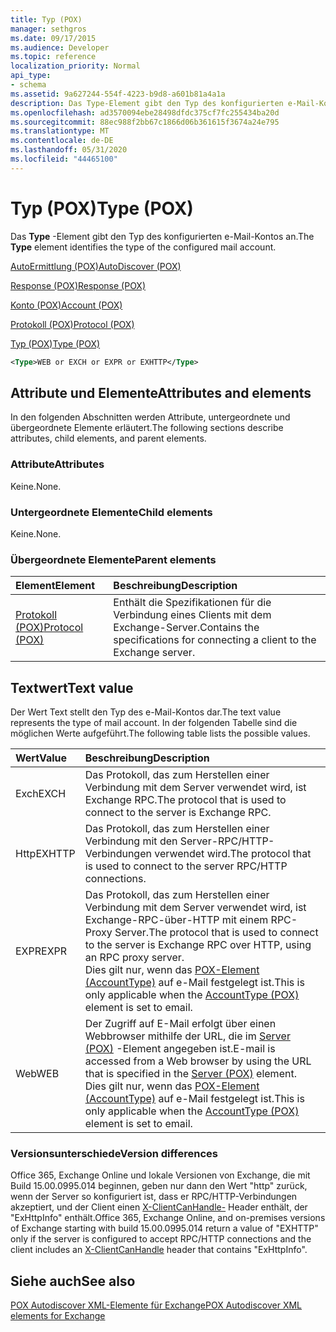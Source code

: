 ```yaml
---
title: Typ (POX)
manager: sethgros
ms.date: 09/17/2015
ms.audience: Developer
ms.topic: reference
localization_priority: Normal
api_type:
- schema
ms.assetid: 9a627244-554f-4223-b9d8-a601b81a4a1a
description: Das Type-Element gibt den Typ des konfigurierten e-Mail-Kontos an.
ms.openlocfilehash: ad3570094ebe28498dfdc375cf7fc255434ba20d
ms.sourcegitcommit: 88ec988f2bb67c1866d06b361615f3674a24e795
ms.translationtype: MT
ms.contentlocale: de-DE
ms.lasthandoff: 05/31/2020
ms.locfileid: "44465100"
---
```

# <a name="type-pox"></a><span data-ttu-id="b597d-103">Typ (POX)</span><span class="sxs-lookup"><span data-stu-id="b597d-103">Type (POX)</span></span>

<span data-ttu-id="b597d-104">Das **Type** -Element gibt den Typ des konfigurierten e-Mail-Kontos an.</span><span class="sxs-lookup"><span data-stu-id="b597d-104">The **Type** element identifies the type of the configured mail account.</span></span> 
  
[<span data-ttu-id="b597d-105">AutoErmittlung (POX)</span><span class="sxs-lookup"><span data-stu-id="b597d-105">AutoDiscover (POX)</span></span>](autodiscover-pox.md)
  
[<span data-ttu-id="b597d-106">Response (POX)</span><span class="sxs-lookup"><span data-stu-id="b597d-106">Response (POX)</span></span>](response-pox.md)
  
[<span data-ttu-id="b597d-107">Konto (POX)</span><span class="sxs-lookup"><span data-stu-id="b597d-107">Account (POX)</span></span>](account-pox.md)
  
[<span data-ttu-id="b597d-108">Protokoll (POX)</span><span class="sxs-lookup"><span data-stu-id="b597d-108">Protocol (POX)</span></span>](protocol-pox.md)
  
[<span data-ttu-id="b597d-109">Typ (POX)</span><span class="sxs-lookup"><span data-stu-id="b597d-109">Type (POX)</span></span>](type-pox.md)
  
```XML
<Type>WEB or EXCH or EXPR or EXHTTP</Type>
```

## <a name="attributes-and-elements"></a><span data-ttu-id="b597d-110">Attribute und Elemente</span><span class="sxs-lookup"><span data-stu-id="b597d-110">Attributes and elements</span></span>

<span data-ttu-id="b597d-111">In den folgenden Abschnitten werden Attribute, untergeordnete und übergeordnete Elemente erläutert.</span><span class="sxs-lookup"><span data-stu-id="b597d-111">The following sections describe attributes, child elements, and parent elements.</span></span>
  
### <a name="attributes"></a><span data-ttu-id="b597d-112">Attribute</span><span class="sxs-lookup"><span data-stu-id="b597d-112">Attributes</span></span>

<span data-ttu-id="b597d-113">Keine.</span><span class="sxs-lookup"><span data-stu-id="b597d-113">None.</span></span>
  
### <a name="child-elements"></a><span data-ttu-id="b597d-114">Untergeordnete Elemente</span><span class="sxs-lookup"><span data-stu-id="b597d-114">Child elements</span></span>

<span data-ttu-id="b597d-115">Keine.</span><span class="sxs-lookup"><span data-stu-id="b597d-115">None.</span></span>
  
### <a name="parent-elements"></a><span data-ttu-id="b597d-116">Übergeordnete Elemente</span><span class="sxs-lookup"><span data-stu-id="b597d-116">Parent elements</span></span>

|<span data-ttu-id="b597d-117">**Element**</span><span class="sxs-lookup"><span data-stu-id="b597d-117">**Element**</span></span>|<span data-ttu-id="b597d-118">**Beschreibung**</span><span class="sxs-lookup"><span data-stu-id="b597d-118">**Description**</span></span>|
|:-----|:-----|
|[<span data-ttu-id="b597d-119">Protokoll (POX)</span><span class="sxs-lookup"><span data-stu-id="b597d-119">Protocol (POX)</span></span>](protocol-pox.md) <br/> |<span data-ttu-id="b597d-120">Enthält die Spezifikationen für die Verbindung eines Clients mit dem Exchange-Server.</span><span class="sxs-lookup"><span data-stu-id="b597d-120">Contains the specifications for connecting a client to the Exchange server.</span></span>  <br/> |
   
## <a name="text-value"></a><span data-ttu-id="b597d-121">Textwert</span><span class="sxs-lookup"><span data-stu-id="b597d-121">Text value</span></span>

<span data-ttu-id="b597d-122">Der Wert Text stellt den Typ des e-Mail-Kontos dar.</span><span class="sxs-lookup"><span data-stu-id="b597d-122">The text value represents the type of mail account.</span></span> <span data-ttu-id="b597d-123">In der folgenden Tabelle sind die möglichen Werte aufgeführt.</span><span class="sxs-lookup"><span data-stu-id="b597d-123">The following table lists the possible values.</span></span>
  
|<span data-ttu-id="b597d-124">**Wert**</span><span class="sxs-lookup"><span data-stu-id="b597d-124">**Value**</span></span>|<span data-ttu-id="b597d-125">**Beschreibung**</span><span class="sxs-lookup"><span data-stu-id="b597d-125">**Description**</span></span>|
|:-----|:-----|
|<span data-ttu-id="b597d-126">Exch</span><span class="sxs-lookup"><span data-stu-id="b597d-126">EXCH</span></span>  <br/> |<span data-ttu-id="b597d-127">Das Protokoll, das zum Herstellen einer Verbindung mit dem Server verwendet wird, ist Exchange RPC.</span><span class="sxs-lookup"><span data-stu-id="b597d-127">The protocol that is used to connect to the server is Exchange RPC.</span></span>  <br/> |
|<span data-ttu-id="b597d-128">Http</span><span class="sxs-lookup"><span data-stu-id="b597d-128">EXHTTP</span></span>  <br/> |<span data-ttu-id="b597d-129">Das Protokoll, das zum Herstellen einer Verbindung mit den Server-RPC/HTTP-Verbindungen verwendet wird.</span><span class="sxs-lookup"><span data-stu-id="b597d-129">The protocol that is used to connect to the server RPC/HTTP connections.</span></span>  <br/> |
|<span data-ttu-id="b597d-130">EXPR</span><span class="sxs-lookup"><span data-stu-id="b597d-130">EXPR</span></span>  <br/> |<span data-ttu-id="b597d-131">Das Protokoll, das zum Herstellen einer Verbindung mit dem Server verwendet wird, ist Exchange-RPC-über-HTTP mit einem RPC-Proxy Server.</span><span class="sxs-lookup"><span data-stu-id="b597d-131">The protocol that is used to connect to the server is Exchange RPC over HTTP, using an RPC proxy server.</span></span>  <br/> <span data-ttu-id="b597d-132">Dies gilt nur, wenn das [POX-Element (AccountType)](accounttype-pox.md) auf e-Mail festgelegt ist.</span><span class="sxs-lookup"><span data-stu-id="b597d-132">This is only applicable when the [AccountType (POX)](accounttype-pox.md) element is set to email.</span></span>  <br/> |
|<span data-ttu-id="b597d-133">Web</span><span class="sxs-lookup"><span data-stu-id="b597d-133">WEB</span></span>  <br/> |<span data-ttu-id="b597d-134">Der Zugriff auf E-Mail erfolgt über einen Webbrowser mithilfe der URL, die im [Server (POX)](server-pox.md) -Element angegeben ist.</span><span class="sxs-lookup"><span data-stu-id="b597d-134">E-mail is accessed from a Web browser by using the URL that is specified in the [Server (POX)](server-pox.md) element.</span></span>  <br/> <span data-ttu-id="b597d-135">Dies gilt nur, wenn das [POX-Element (AccountType)](accounttype-pox.md) auf e-Mail festgelegt ist.</span><span class="sxs-lookup"><span data-stu-id="b597d-135">This is only applicable when the [AccountType (POX)](accounttype-pox.md) element is set to email.</span></span>  <br/> |
   
### <a name="version-differences"></a><span data-ttu-id="b597d-136">Versionsunterschiede</span><span class="sxs-lookup"><span data-stu-id="b597d-136">Version differences</span></span>

<span data-ttu-id="b597d-137">Office 365, Exchange Online und lokale Versionen von Exchange, die mit Build 15.00.0995.014 beginnen, geben nur dann den Wert "http" zurück, wenn der Server so konfiguriert ist, dass er RPC/HTTP-Verbindungen akzeptiert, und der Client einen [X-ClientCanHandle-](pox-autodiscover-request-for-exchange.md) Header enthält, der "ExHttpInfo" enthält.</span><span class="sxs-lookup"><span data-stu-id="b597d-137">Office 365, Exchange Online, and on-premises versions of Exchange starting with build 15.00.0995.014 return a value of "EXHTTP" only if the server is configured to accept RPC/HTTP connections and the client includes an [X-ClientCanHandle](pox-autodiscover-request-for-exchange.md) header that contains "ExHttpInfo".</span></span> 
  
## <a name="see-also"></a><span data-ttu-id="b597d-138">Siehe auch</span><span class="sxs-lookup"><span data-stu-id="b597d-138">See also</span></span>



[<span data-ttu-id="b597d-139">POX Autodiscover XML-Elemente für Exchange</span><span class="sxs-lookup"><span data-stu-id="b597d-139">POX Autodiscover XML elements for Exchange</span></span>](pox-autodiscover-xml-elements-for-exchange.md)

